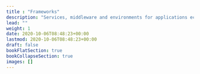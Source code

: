 ```yaml
---
title : "Frameworks"
description: "Services, middleware and environments for applications eco-systems"
lead: ""
weight: 1
date: 2020-10-06T08:48:23+00:00
lastmod: 2020-10-06T08:48:23+00:00
draft: false
bookFlatSection: true
bookCollapseSection: true
images: []
---
```

